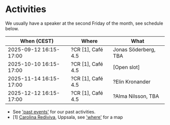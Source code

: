 # Activities

We usually have a speaker at the second Friday of the month,
see schedule below.

When (CEST)               | Where                   |What
--------------------------|-------------------------|-----------------------------------------------------------------------------------------------------------------
2025-09-12 16:15-17:00    |?CR [1], Café 4.5        |Jonas Söderberg, TBA
2025-10-10 16:15-17:00    |?CR [1], Café 4.5        |[Open slot]
2025-11-14 16:15-17:00    |?CR [1], Café 4.5        |?Elin Kronander
2025-12-12 16:15-17:00    |?CR [1], Café 4.5        |?Alma Nilsson, TBA

- See ['past events'](past_events.md) for our past activities.
- [1] [Carolina Rediviva](https://link.mazemap.com/90ZtnxI3), Uppsala,
  see ['where'](../where.md) for a map
